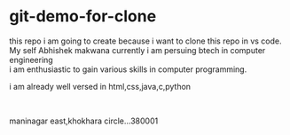 # git-demo-for-clone
this repo i am going to create because i want to clone this repo in vs code. 
My self Abhishek makwana currently i am persuing btech in computer engineering 
<br>
i am enthusiastic to gain various skills in computer programming.
<p> i am already well versed in html,css,java,c,python </p>
<br>
<p> maninagar east,khokhara circle...380001</p>